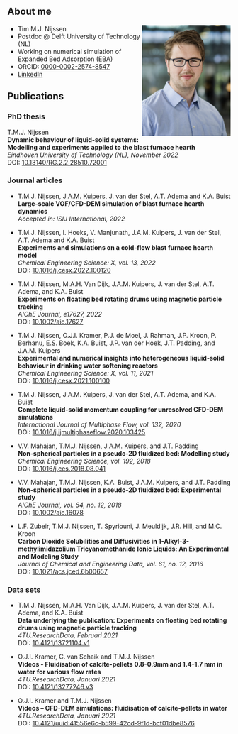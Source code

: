 ## About me  
<img src="photo_tmjnijssen.jpg" align="right" alt="photo" width="200"/>

- Tim M.J. Nijssen
- Postdoc @ Delft University of Technology (NL)
- Working on numerical simulation of Expanded Bed Adsorption (EBA)
- ORCID: [0000-0002-2574-8547](https://orcid.org/0000-0002-2574-8547)
- [LinkedIn](https://www.linkedin.com/in/tim-nijssen-5a0b87b0/)

## Publications
### PhD thesis
T.M.J. Nijssen  
**Dynamic behaviour of liquid-solid systems: Modelling and experiments applied to the blast furnace hearth**  
*Eindhoven University of Technology (NL), November 2022*  
DOI: [10.13140/RG.2.2.28510.72001](https:doi.org/10.13140/RG.2.2.28510.72001)

### Journal articles
- T.M.J. Nijssen, J.A.M. Kuipers, J. van der Stel, A.T. Adema and K.A. Buist  
**Large-scale VOF/CFD-DEM simulation of blast furnace hearth dynamics**  
*Accepted in: ISIJ International, 2022*

- T.M.J. Nijssen, I. Hoeks, V. Manjunath, J.A.M. Kuipers, J. van der Stel, A.T. Adema and K.A. Buist  
**Experiments and simulations on a cold-flow blast furnace hearth model**  
*Chemical Engineering Science: X, vol. 13, 2022*  
DOI: [10.1016/j.cesx.2022.100120](https:doi.org/10.1016/j.cesx.2022.100120)

- T.M.J. Nijssen, M.A.H. Van Dijk, J.A.M. Kuipers, J. van der Stel, A.T. Adema, and K.A. Buist  
**Experiments on floating bed rotating drums using magnetic particle tracking**  
*AIChE Journal, e17627, 2022*  
DOI: [10.1002/aic.17627](https:doi.org/10.1002/aic.17627)

- T.M.J. Nijssen, O.J.I. Kramer, P.J. de Moel, J. Rahman, J.P. Kroon, P. Berhanu, E.S. Boek, K.A. Buist, J.P. van der Hoek, J.T. Padding, and J.A.M. Kuipers  
**Experimental and numerical insights into heterogeneous liquid-solid behaviour in drinking water softening reactors**  
*Chemical Engineering Science: X, vol. 11, 2021*  
DOI: [10.1016/j.cesx.2021.100100](https:doi.org/10.1016/j.cesx.2021.100100)

- T.M.J. Nijssen, J.A.M. Kuipers, J. van der Stel, A.T. Adema, and K.A. Buist  
**Complete liquid-solid momentum coupling for unresolved CFD-DEM simulations**  
*International Journal of Multiphase Flow, vol. 132, 2020*  
DOI: [10.1016/j.ijmultiphaseflow.2020.103425](https:doi.org/10.1016/j.ijmultiphaseflow.2020.103425)

- V.V. Mahajan, T.M.J. Nijssen, J.A.M. Kuipers, and J.T. Padding  
**Non-spherical particles in a pseudo-2D fluidized bed: Modelling study**  
*Chemical Engineering Science, vol. 192, 2018*  
DOI: [10.1016/j.ces.2018.08.041](https:doi.org/10.1016/j.ces.2018.08.041)

- V.V. Mahajan, T.M.J. Nijssen, K.A. Buist, J.A.M. Kuipers, and J.T. Padding  
**Non-spherical particles in a pseudo-2D fluidized bed: Experimental study**  
*AIChE Journal, vol. 64, no. 12, 2018*  
DOI: [10.1002/aic.16078](https:doi.org/10.1002/aic.16078)

- L.F. Zubeir, T.M.J. Nijssen, T. Spyriouni, J. Meuldijk, J.R. Hill, and M.C. Kroon  
**Carbon Dioxide Solubilities and Diffusivities in 1-Alkyl-3-methylimidazolium Tricyanomethanide Ionic Liquids: An Experimental and Modeling Study**  
*Journal of Chemical and Engineering Data, vol. 61, no. 12, 2016*  
DOI: [10.1021/acs.jced.6b00657](https:doi.org/10.1021/acs.jced.6b00657)

### Data sets
- T.M.J. Nijssen, M.A.H. Van Dijk, J.A.M. Kuipers, J. van der Stel, A.T. Adema, and K.A. Buist  
**Data underlying the publication: Experiments on floating bed rotating drums using magnetic particle tracking**  
*4TU.ResearchData, Februari 2021*  
DOI: [10.4121/13721104.v1](https://doi.org/10.4121/13721104.v1)

- O.J.I. Kramer, C. van Schaik and T.M.J. Nijssen  
**Videos - Fluidisation of calcite-pellets 0.8-0.9mm and 1.4-1.7 mm in water for various flow rates**  
*4TU.ResearchData, Januari 2021*  
DOI: [10.4121/13277246.v3](https://doi.org/10.4121/13277246.v3)

-  O.J.I. Kramer and T.M.J. Nijssen  
**Videos – CFD-DEM simulations: fluidisation of calcite-pellets in water**  
*4TU.ResearchData, Januari 2021*  
DOI: [10.4121/uuid:41556e6c-b599-42cd-9f1d-bcf01dbe8576](https://doi.org/10.4121/uuid:41556e6c-b599-42cd-9f1d-bcf01dbe8576)
